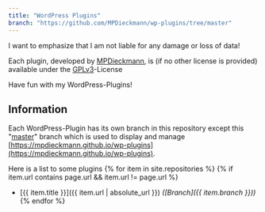 ```yaml
---
title: "WordPress Plugins"
branch: "https://github.com/MPDieckmann/wp-plugins/tree/master"
---
```

I want to emphasize that I am not liable for any damage or loss of data!

Each plugin, developed by [MPDieckmann](https://github.com/MPDieckmann), is (if no other license is provided) available under the [GPLv3](https://www.gnu.org/licenses/gpl-3.0.html)-License

Have fun with my WordPress-Plugins!

## Information

Each WordPress-Plugin has its own branch in this repository except this "[master](https://github.com/MPDieckmann/wp-plugins/tree/master)" branch which is used to display and manage [https://mpdieckmann.github.io/wp-plugins](https://mpdieckmann.github.io/wp-plugins).

Here is a list to some plugins
{% for item in site.repositories %}
{% if item.url contains page.url && item.url != page.url %}
* [{{ item.title }}]({{ item.url | absolute_url }}) *([Branch]({{ item.branch }}))*
{% endfor %}
